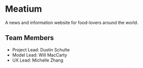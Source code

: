 # Meatium
A news and information website for food-lovers around the world.

## Team Members
* Project Lead: Dustin Schulte
* Model Lead: Will MacCarty
* UX Lead: Michelle Zhang
